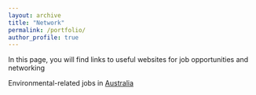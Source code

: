 ```yaml
---
layout: archive
title: "Network"
permalink: /portfolio/
author_profile: true
---
```

In this page, you will find links to useful websites for job opportunities and networking

Environmental-related jobs in [Australia](https://nrmjobs.com.au/jobs/ecology-zoology-botany)
